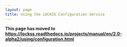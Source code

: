 ```yaml
---
layout: page
title: Using the LOCKSS Configuration Service
---
```


**This page has moved to <https://lockss.readthedocs.io/projects/manual/en/2.0-alpha2/using/configuration.html>**

